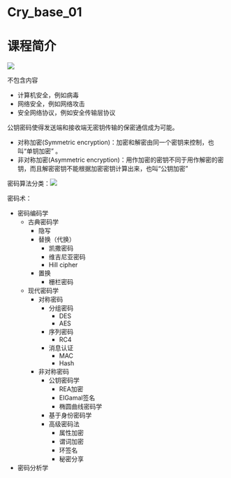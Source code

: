 # Cry_base_01

# 课程简介
![](https://raw.githubusercontent.com/QizhengZou/Drawing_bed/main/20211216143711.png)

不包含内容
- 计算机安全，例如病毒
- 网络安全，例如网络攻击
- 安全网络协议，例如安全传输层协议

公钥密码使得发送端和接收端无密钥传输的保密通信成为可能。

- 对称加密(Symmetric encryption)：加密和解密由同一个密钥来控制，也叫“单钥加密” 。
- 非对称加密(Asymmetric encryption)：用作加密的密钥不同于用作解密的密钥，而且解密密钥不能根据加密密钥计算出来，也叫“公钥加密”

密码算法分类：![](https://raw.githubusercontent.com/QizhengZou/Drawing_bed/main/20211216144246.png)

密码术：
- 密码编码学
    - 古典密码学
        - 隐写
        - 替换（代换）
            - 凯撒密码
            - 维吉尼亚密码
            - Hill cipher
        - 置换
            - 栅栏密码
    - 现代密码学
        - 对称密码
            - 分组密码
                - DES
                - AES
            - 序列密码
                - RC4
            - 消息认证
                - MAC
                - Hash
        - 非对称密码
            - 公钥密码学
                - REA加密
                - EIGamal签名
                - 椭圆曲线密码学
            - 基于身份密码学
            - 高级密码法
                - 属性加密
                - 谓词加密
                - 环签名
                - 秘密分享
- 密码分析学

